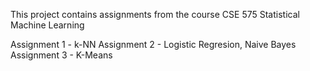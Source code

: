 This project contains assignments from the course CSE 575 Statistical Machine Learning

Assignment 1 - k-NN 
Assignment 2 - Logistic Regresion, Naive Bayes
Assignment 3 - K-Means

